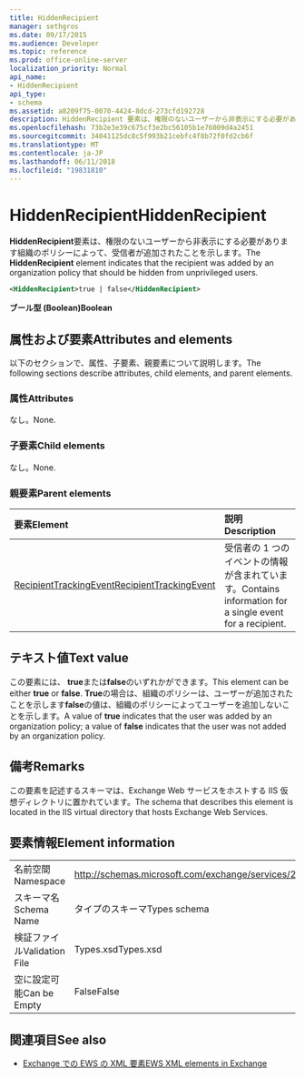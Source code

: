```yaml
---
title: HiddenRecipient
manager: sethgros
ms.date: 09/17/2015
ms.audience: Developer
ms.topic: reference
ms.prod: office-online-server
localization_priority: Normal
api_name:
- HiddenRecipient
api_type:
- schema
ms.assetid: a8209f75-0070-4424-8dcd-273cfd192728
description: HiddenRecipient 要素は、権限のないユーザーから非表示にする必要があります組織のポリシーによって、受信者が追加されたことを示します。
ms.openlocfilehash: 73b2e3e39c675cf3e2bc56105b1e76009d4a2451
ms.sourcegitcommit: 34041125dc8c5f993b21cebfc4f8b72f0fd2cb6f
ms.translationtype: MT
ms.contentlocale: ja-JP
ms.lasthandoff: 06/11/2018
ms.locfileid: "19831810"
---
```

# <a name="hiddenrecipient"></a><span data-ttu-id="2a9ac-103">HiddenRecipient</span><span class="sxs-lookup"><span data-stu-id="2a9ac-103">HiddenRecipient</span></span>

<span data-ttu-id="2a9ac-104">**HiddenRecipient**要素は、権限のないユーザーから非表示にする必要があります組織のポリシーによって、受信者が追加されたことを示します。</span><span class="sxs-lookup"><span data-stu-id="2a9ac-104">The **HiddenRecipient** element indicates that the recipient was added by an organization policy that should be hidden from unprivileged users.</span></span> 
  
```XML
<HiddenRecipient>true | false</HiddenRecipient>
```

 <span data-ttu-id="2a9ac-105">**ブール型 (Boolean)**</span><span class="sxs-lookup"><span data-stu-id="2a9ac-105">**Boolean**</span></span>
## <a name="attributes-and-elements"></a><span data-ttu-id="2a9ac-106">属性および要素</span><span class="sxs-lookup"><span data-stu-id="2a9ac-106">Attributes and elements</span></span>

<span data-ttu-id="2a9ac-107">以下のセクションで、属性、子要素、親要素について説明します。</span><span class="sxs-lookup"><span data-stu-id="2a9ac-107">The following sections describe attributes, child elements, and parent elements.</span></span>
  
### <a name="attributes"></a><span data-ttu-id="2a9ac-108">属性</span><span class="sxs-lookup"><span data-stu-id="2a9ac-108">Attributes</span></span>

<span data-ttu-id="2a9ac-109">なし。</span><span class="sxs-lookup"><span data-stu-id="2a9ac-109">None.</span></span>
  
### <a name="child-elements"></a><span data-ttu-id="2a9ac-110">子要素</span><span class="sxs-lookup"><span data-stu-id="2a9ac-110">Child elements</span></span>

<span data-ttu-id="2a9ac-111">なし。</span><span class="sxs-lookup"><span data-stu-id="2a9ac-111">None.</span></span>
  
### <a name="parent-elements"></a><span data-ttu-id="2a9ac-112">親要素</span><span class="sxs-lookup"><span data-stu-id="2a9ac-112">Parent elements</span></span>

|<span data-ttu-id="2a9ac-113">**要素**</span><span class="sxs-lookup"><span data-stu-id="2a9ac-113">**Element**</span></span>|<span data-ttu-id="2a9ac-114">**説明**</span><span class="sxs-lookup"><span data-stu-id="2a9ac-114">**Description**</span></span>|
|:-----|:-----|
|[<span data-ttu-id="2a9ac-115">RecipientTrackingEvent</span><span class="sxs-lookup"><span data-stu-id="2a9ac-115">RecipientTrackingEvent</span></span>](recipienttrackingevent.md) <br/> |<span data-ttu-id="2a9ac-116">受信者の 1 つのイベントの情報が含まれています。</span><span class="sxs-lookup"><span data-stu-id="2a9ac-116">Contains information for a single event for a recipient.</span></span>  <br/> |
   
## <a name="text-value"></a><span data-ttu-id="2a9ac-117">テキスト値</span><span class="sxs-lookup"><span data-stu-id="2a9ac-117">Text value</span></span>

<span data-ttu-id="2a9ac-118">この要素には、 **true**または**false**のいずれかができます。</span><span class="sxs-lookup"><span data-stu-id="2a9ac-118">This element can be either **true** or **false**.</span></span> <span data-ttu-id="2a9ac-119">**True**の場合は、組織のポリシーは、ユーザーが追加されたことを示します**false**の値は、組織のポリシーによってユーザーを追加しないことを示します。</span><span class="sxs-lookup"><span data-stu-id="2a9ac-119">A value of **true** indicates that the user was added by an organization policy; a value of **false** indicates that the user was not added by an organization policy.</span></span> 
  
## <a name="remarks"></a><span data-ttu-id="2a9ac-120">備考</span><span class="sxs-lookup"><span data-stu-id="2a9ac-120">Remarks</span></span>

<span data-ttu-id="2a9ac-121">この要素を記述するスキーマは、Exchange Web サービスをホストする IIS 仮想ディレクトリに置かれています。</span><span class="sxs-lookup"><span data-stu-id="2a9ac-121">The schema that describes this element is located in the IIS virtual directory that hosts Exchange Web Services.</span></span>
  
## <a name="element-information"></a><span data-ttu-id="2a9ac-122">要素情報</span><span class="sxs-lookup"><span data-stu-id="2a9ac-122">Element information</span></span>

|||
|:-----|:-----|
|<span data-ttu-id="2a9ac-123">名前空間</span><span class="sxs-lookup"><span data-stu-id="2a9ac-123">Namespace</span></span>  <br/> |http://schemas.microsoft.com/exchange/services/2006/types  <br/> |
|<span data-ttu-id="2a9ac-124">スキーマ名</span><span class="sxs-lookup"><span data-stu-id="2a9ac-124">Schema Name</span></span>  <br/> |<span data-ttu-id="2a9ac-125">タイプのスキーマ</span><span class="sxs-lookup"><span data-stu-id="2a9ac-125">Types schema</span></span>  <br/> |
|<span data-ttu-id="2a9ac-126">検証ファイル</span><span class="sxs-lookup"><span data-stu-id="2a9ac-126">Validation File</span></span>  <br/> |<span data-ttu-id="2a9ac-127">Types.xsd</span><span class="sxs-lookup"><span data-stu-id="2a9ac-127">Types.xsd</span></span>  <br/> |
|<span data-ttu-id="2a9ac-128">空に設定可能</span><span class="sxs-lookup"><span data-stu-id="2a9ac-128">Can be Empty</span></span>  <br/> |<span data-ttu-id="2a9ac-129">False</span><span class="sxs-lookup"><span data-stu-id="2a9ac-129">False</span></span>  <br/> |
   
## <a name="see-also"></a><span data-ttu-id="2a9ac-130">関連項目</span><span class="sxs-lookup"><span data-stu-id="2a9ac-130">See also</span></span>



- [<span data-ttu-id="2a9ac-131">Exchange での EWS の XML 要素</span><span class="sxs-lookup"><span data-stu-id="2a9ac-131">EWS XML elements in Exchange</span></span>](ews-xml-elements-in-exchange.md)

